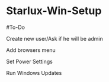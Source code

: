 # Starlux-Win-Setup

#To-Do

Create new user/Ask if he will be admin

Add browsers menu

Set Power Settings

Run Windows Updates

